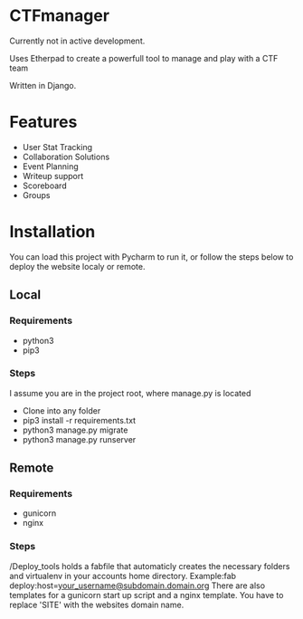# CTFmanager
Currently not in active development.

Uses Etherpad to create a powerfull tool to manage and play with a CTF team

Written in Django.

# Features

- User Stat Tracking
- Collaboration Solutions
- Event Planning
- Writeup support
- Scoreboard
- Groups

# Installation
You can load this project with Pycharm to run it, or follow the steps below to deploy the website localy or remote.
## Local
### Requirements
- python3
- pip3

### Steps
I assume you are in the project root, where manage.py is located
- Clone into any folder
- pip3 install -r requirements.txt
- python3 manage.py migrate
- python3 manage.py runserver

## Remote
### Requirements
- gunicorn
- nginx

### Steps
/Deploy_tools holds a fabfile that automaticly creates the necessary folders and virtualenv in your accounts home directory.
Example:fab deploy:host=your_username@subdomain.domain.org
There are also templates for a gunicorn start up script and a nginx template.
You have to replace 'SITE' with the websites domain name.

